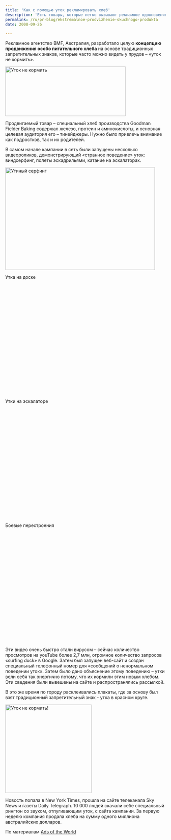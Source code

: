 ```yaml
---
title: 'Как с помощью уток рекламировать хлеб'
description: 'Есть товары, которые легко вызывают рекламное вдохновение – модные аксессуары, плееры, машины. А есть товары «скучные» - такие, например, как хлеб.'
permalink: /ru/pr-blog/ekstremalnoe-prodvizhenie-skuchnogo-produkta
date: 2008-09-26

---
```


Рекламное агентство  BMF, Австралия, разработало целую <strong>концепцию продвижения особо питательного хлеба</strong> на основе традиционных запретительных знаков, которые часто можно видеть у прудов – «уток не кормить».

<img src="{{ site.assets }}/upload/sign.jpg" alt="Уток не кормить" title="Уток не кормить"  class="post__img" width="378" height="155"><span class="caption" style="width: 376px;">

Продвигаемый товар – специальный хлеб производства Goodman Fielder Baking содержал железо, протеин и аминокислоты, и основная целевая аудитория его – тинейджеры. Нужно было привлечь внимание как подростков, так и их родителей.

В самом начале кампании в сеть были запущены несколько видеороликов, демонстрирующий «странное поведение» уток: виндсерфинг, полеты  эскадрильями, катание на эскалаторах.

<img src="{{ site.assets }}/upload/strangeduck.jpg" alt="Утиный серфинг" title="Утиный серфинг"  class="post__img" width="470" height="321">

Утка на доске

<object width="425" height="344"><param name="movie" value="http://www.youtube.com/v/tLiaG2kZW6Q&hl=ru&fs=1"><param name="wmode" value="transparent"><embed src="http://www.youtube.com/v/tLiaG2kZW6Q&amp;hl=ru&amp;fs=1" type="application/x-shockwave-flash" width="425" height="344"></embed></object>

Утки на эскалаторе

<object width="425" height="344"><param name="movie" value="http://www.youtube.com/v/KLd-rJMoeko&hl=ru&fs=1"><param name="wmode" value="transparent"><embed src="http://www.youtube.com/v/KLd-rJMoeko&amp;hl=ru&amp;fs=1" type="application/x-shockwave-flash" width="425" height="344"></embed></object>

Боевые перестроения

<object width="425" height="344"><param name="movie" value="http://www.youtube.com/v/OypIYvnDqH8&hl=ru&fs=1"><param name="wmode" value="transparent"><embed src="http://www.youtube.com/v/OypIYvnDqH8&amp;hl=ru&amp;fs=1" type="application/x-shockwave-flash" width="425" height="344"></embed></object>

 Эти видео очень быстро стали вирусом – сейчас количество просмотров на youTube более 2,7 млн, огромное количество запросов «surfing duck» в Google. Затем был запущен веб-сайт и создан специальный телефонный номер для «сообщений о ненормальном поведении уток». Затем было дано объяснение этому поведению – утки вели себя так энергично потому, что их кормили этим новым хлебом. Эти сведения были вывешены на сайте и распространялись рассылкой.

В это же время по городу расклеивались плакаты, где за основу был взят традиционный запретительный знак  - утка в красном круге.

<img src="{{ site.assets }}/upload/poster.jpg" alt="Уток не кормить!" title="Уток не кормить!"  class="post__img" width="271" height="277">

Новость попала в New York Times, прошла на сайте телеканала Sky News и газеты Daily Telegraph. 10 000 людей скачали себе специальный рингтон со звуком, отпугивающим уток, с сайта кампании. За первую неделю компания продала хлеба на сумму одного миллиона австралийских долларов.

По материалам <a href="http://www.adsoftheworld.com">Ads of the World</a>

